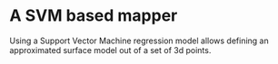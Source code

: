 A SVM based mapper
===================

Using a Support Vector Machine regression model allows defining an approximated surface model out of a set of 3d points.

